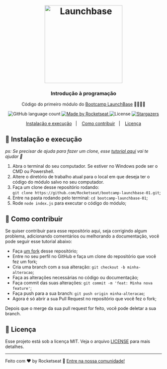 <h1 align="center">
    <img alt="Launchbase" src="https://rocketseat-cdn.s3-sa-east-1.amazonaws.com/bootcamp-launchbase.png" width="250px" />
</h1>

<h3 align="center">
  Introdução à programação
</h3>

<p align="center">Código do primeiro módulo do <a href="https://rocketseat.com.br/launchbase">Bootcamp LaunchBase</a> 🚀👨🏻‍🚀</p>

<p align="center">
  <img alt="GitHub language count" src="https://img.shields.io/github/languages/count/rocketseat/bootcamp-launchbase-01?color=%23F7DF1E">

  <a href="https://rocketseat.com.br">
    <img alt="Made by Rocketseat" src="https://img.shields.io/badge/made%20by-Rocketseat-%23F7DF1E">
  </a>

  <img alt="License" src="https://img.shields.io/badge/license-MIT-%23F7DF1E">

  <a href="https://github.com/Rocketseat/bootcamp-launchbase-01/stargazers">
    <img alt="Stargazers" src="https://img.shields.io/github/stars/rocketseat/bootcamp-launchbase-01?style=social">
  </a>
</p>

<p align="center">
  <a href="#-instalacao-e-execução">Instalação e execução</a>&nbsp;&nbsp;&nbsp;|&nbsp;&nbsp;&nbsp;
  <a href="#-como-contribuir">Como contribuir</a>&nbsp;&nbsp;&nbsp;|&nbsp;&nbsp;&nbsp;
  <a href="#memo-licença">Licença</a>
</p>

## 🚀 Instalação e execução

_ps: Se precisar de ajuda para fazer um clone, esse [tutorial aqui](https://help.github.com/pt/github/creating-cloning-and-archiving-repositories/cloning-a-repository) vai te ajudar 💖_

1. Abra o terminal do seu computador. Se estiver no Windows pode ser o CMD ou Powershell.
2. Altere o diretório de trabalho atual para o local em que deseja ter o código do módulo salvo no seu computador.
3. Faça um clone desse repositório rodando: <br> `git clone https://github.com/Rocketseat/bootcamp-launchbase-01.git`;
4. Entre na pasta rodando pelo terminal: `cd bootcamp-launchbase-01`;
5. Rode `node index.js` para executar o código do módulo;

## 🤔 Como contribuir

Se quiser contribuir para esse repositório aqui, seja corrigindo algum problema, adicionando comentários ou melhorando a documentação, você pode seguir esse tutorial abaixo:

- Faça [um fork](https://help.github.com/pt/github/getting-started-with-github/fork-a-repo) desse repositório;
- Entre no seu perfil no GitHub e faça um clone do repositório que você fez um fork;
- Cria uma branch com a sua alteração: `git checkout -b minha-alteracao`;
- Faça as alterações necessárias no código ou documentação;
- Faça commit das suas alterações: `git commit -m 'feat: Minha nova feature'`;
- Faça push para a sua branch: `git push origin minha-alteracao`;
- Agora é só abrir a sua Pull Request no repositório que você fez o fork;

Depois que o merge da sua pull request for feito, você pode deletar a sua branch.

## :memo: Licença

Esse projeto está sob a licença MIT. Veja o arquivo [LICENSE](LICENSE.md) para mais detalhes.

---

Feito com ♥ by Rocketseat :wave: [Entre na nossa comunidade!](https://discordapp.com/invite/gCRAFhc)
